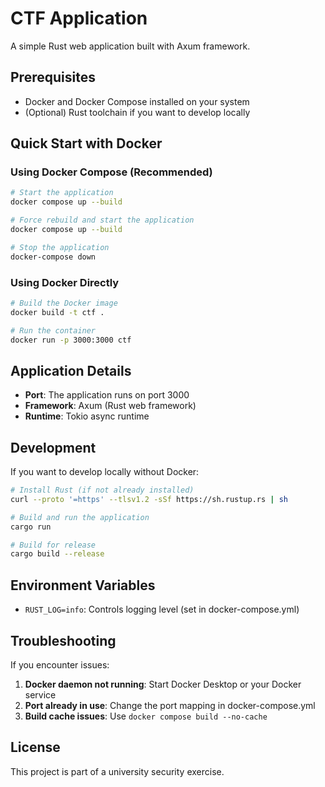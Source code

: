 # CTF Application

A simple Rust web application built with Axum framework.

## Prerequisites

- Docker and Docker Compose installed on your system
- (Optional) Rust toolchain if you want to develop locally

## Quick Start with Docker

### Using Docker Compose (Recommended)

```bash
# Start the application
docker compose up --build

# Force rebuild and start the application
docker compose up --build

# Stop the application
docker-compose down
```

### Using Docker Directly

```bash
# Build the Docker image
docker build -t ctf .

# Run the container
docker run -p 3000:3000 ctf
```

## Application Details

- **Port**: The application runs on port 3000
- **Framework**: Axum (Rust web framework)
- **Runtime**: Tokio async runtime

## Development

If you want to develop locally without Docker:

```bash
# Install Rust (if not already installed)
curl --proto '=https' --tlsv1.2 -sSf https://sh.rustup.rs | sh

# Build and run the application
cargo run

# Build for release
cargo build --release
```

## Environment Variables

- `RUST_LOG=info`: Controls logging level (set in docker-compose.yml)

## Troubleshooting

If you encounter issues:

1. **Docker daemon not running**: Start Docker Desktop or your Docker service
2. **Port already in use**: Change the port mapping in docker-compose.yml
3. **Build cache issues**: Use `docker compose build --no-cache`

## License

This project is part of a university security exercise.
